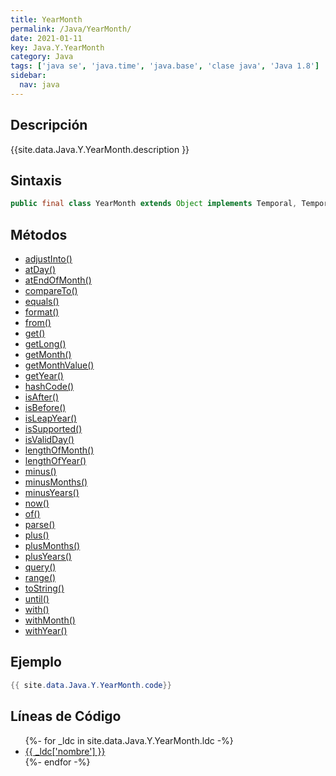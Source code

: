 ```yaml
---
title: YearMonth
permalink: /Java/YearMonth/
date: 2021-01-11
key: Java.Y.YearMonth
category: Java
tags: ['java se', 'java.time', 'java.base', 'clase java', 'Java 1.8']
sidebar: 
  nav: java
---
```


## Descripción
{{site.data.Java.Y.YearMonth.description }}

## Sintaxis
~~~java
public final class YearMonth extends Object implements Temporal, TemporalAdjuster, Comparable<YearMonth>, Serializable
~~~

## Métodos
* [adjustInto()](/Java/YearMonth/adjustInto)
* [atDay()](/Java/YearMonth/atDay)
* [atEndOfMonth()](/Java/YearMonth/atEndOfMonth)
* [compareTo()](/Java/YearMonth/compareTo)
* [equals()](/Java/YearMonth/equals)
* [format()](/Java/YearMonth/format)
* [from()](/Java/YearMonth/from)
* [get()](/Java/YearMonth/get)
* [getLong()](/Java/YearMonth/getLong)
* [getMonth()](/Java/YearMonth/getMonth)
* [getMonthValue()](/Java/YearMonth/getMonthValue)
* [getYear()](/Java/YearMonth/getYear)
* [hashCode()](/Java/YearMonth/hashCode)
* [isAfter()](/Java/YearMonth/isAfter)
* [isBefore()](/Java/YearMonth/isBefore)
* [isLeapYear()](/Java/YearMonth/isLeapYear)
* [isSupported()](/Java/YearMonth/isSupported)
* [isValidDay()](/Java/YearMonth/isValidDay)
* [lengthOfMonth()](/Java/YearMonth/lengthOfMonth)
* [lengthOfYear()](/Java/YearMonth/lengthOfYear)
* [minus()](/Java/YearMonth/minus)
* [minusMonths()](/Java/YearMonth/minusMonths)
* [minusYears()](/Java/YearMonth/minusYears)
* [now()](/Java/YearMonth/now)
* [of()](/Java/YearMonth/of)
* [parse()](/Java/YearMonth/parse)
* [plus()](/Java/YearMonth/plus)
* [plusMonths()](/Java/YearMonth/plusMonths)
* [plusYears()](/Java/YearMonth/plusYears)
* [query()](/Java/YearMonth/query)
* [range()](/Java/YearMonth/range)
* [toString()](/Java/YearMonth/toString)
* [until()](/Java/YearMonth/until)
* [with()](/Java/YearMonth/with)
* [withMonth()](/Java/YearMonth/withMonth)
* [withYear()](/Java/YearMonth/withYear)

## Ejemplo
~~~java
{{ site.data.Java.Y.YearMonth.code}}
~~~

## Líneas de Código
<ul>
{%- for _ldc in site.data.Java.Y.YearMonth.ldc -%}
   <li>
       <a href="{{_ldc['url'] }}">{{ _ldc['nombre'] }}</a>
   </li>
{%- endfor -%}
</ul>
